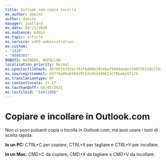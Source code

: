 ```yaml
---
title: Outlook.com copia incolla
ms.author: daeite
author: daeite
manager: joallard
ms.date: 04/21/2020
ms.audience: Admin
ms.topic: article
ms.service: o365-administration
ms.custom:
- "1920"
- "9000303"
ROBOTS: NOINDEX, NOFOLLOW
localization_priority: Normal
ms.openlocfilehash: 9b70b1b7d2ac743fbd80639546ef9494de8e524071833dc276403391c560bb6a
ms.sourcegitcommit: b5f7da89a650d2915dc652449623c78be6247175
ms.translationtype: MT
ms.contentlocale: it-IT
ms.lasthandoff: 08/05/2021
ms.locfileid: "54011088"
---
```

# <a name="copy-and-paste-in-outlookcom"></a>Copiare e incollare in Outlook.com

Non ci sono pulsanti copia o Incolla in Outlook.com, ma puoi usare i tasti di scelta rapida:

**In un PC:** CTRL+C per copiare, CTRL+X per tagliare e CTRL+V per incollare.

**In un Mac:** CMD+C da copiare, CMD+X da tagliare e CMD+V da incollare.